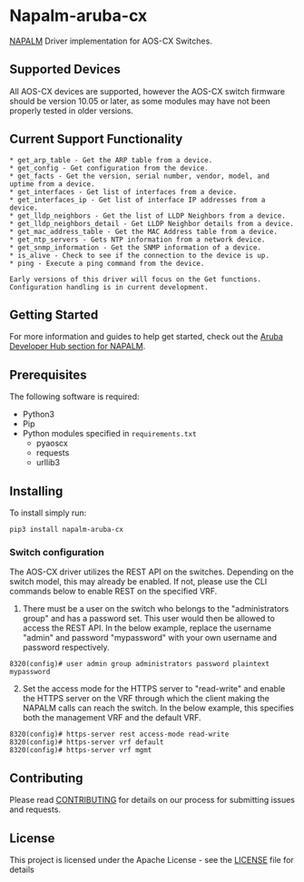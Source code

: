 # Napalm-aruba-cx
[NAPALM][napalm-link] Driver implementation for AOS-CX Switches.

## Supported Devices
All AOS-CX devices are supported, however the AOS-CX switch firmware should be version 10.05 or later, as some modules 
may have not been properly tested in older versions.

## Current Support Functionality 
    * get_arp_table - Get the ARP table from a device.
    * get_config - Get configuration from the device.
    * get_facts - Get the version, serial number, vendor, model, and uptime from a device.
    * get_interfaces - Get list of interfaces from a device.
    * get_interfaces_ip - Get list of interface IP addresses from a device.
    * get_lldp_neighbors - Get the list of LLDP Neighbors from a device.
    * get_lldp_neighbors_detail - Get LLDP Neighbor details from a device.
    * get_mac_address_table - Get the MAC Address table from a device.
    * get_ntp_servers - Gets NTP information from a network device.
    * get_snmp_information - Get the SNMP information of a device.
    * is_alive - Check to see if the connection to the device is up.
    * ping - Execute a ping command from the device.
    
    Early versions of this driver will focus on the Get functions.  Configuration handling is in current development.

## Getting Started
For more information and guides to help get started, check out the [Aruba Developer Hub section for NAPALM][devhub-link]. 


## Prerequisites
The following software is required:
 - Python3
 - Pip
 - Python modules specified in `requirements.txt`
    - pyaoscx
    - requests
    - urllib3


## Installing
To install simply run:
```
pip3 install napalm-aruba-cx
```

### Switch configuration
The AOS-CX driver utilizes the REST API on the switches. 
Depending on the switch model, this may already be enabled.  If not, please use the CLI commands below to enable REST on
the specified VRF.

1) There must be a user on the switch who belongs to the "administrators group" and has a password set.  This user 
would then be allowed to access the REST API.  In the below example, replace the username "admin" and password 
"mypassword" with your own username and password respectively.
```
8320(config)# user admin group administrators password plaintext mypassword
```
2) Set the access mode for the HTTPS server to "read-write" and enable the HTTPS server on the VRF through which the 
client making the NAPALM calls can reach the switch.  In the below example, this specifies both the management VRF and 
the default VRF.
```
8320(config)# https-server rest access-mode read-write
8320(config)# https-server vrf default
8320(config)# https-server vrf mgmt
```

## Contributing
Please read [CONTRIBUTING](CONTRIBUTING.md) for details on our process for submitting issues and requests.

## License
This project is licensed under the Apache License - see the [LICENSE](LICENSE) file for details

[devhub-link]: https://developer.arubanetworks.com/aruba-aoscx/docs/getting-started-with-napalm
[napalm-link]: https://napalm-automation.net/
